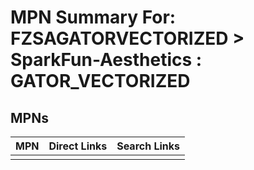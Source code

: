 



# MPN Summary For: FZSAGATORVECTORIZED > SparkFun-Aesthetics : GATOR_VECTORIZED

## MPNs
  

|MPN|Direct Links|Search Links|
| :--- | :--- | :--- |
||||
